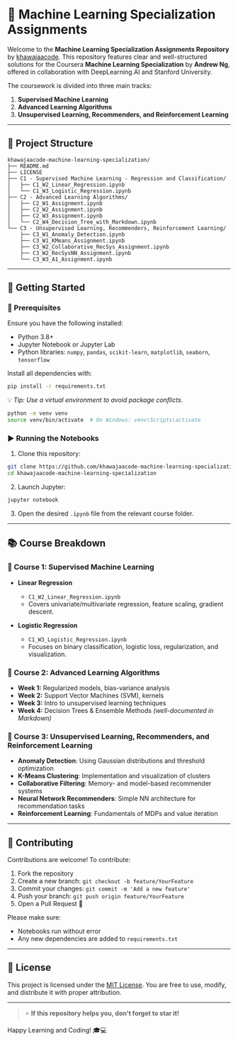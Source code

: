 # 📘 Machine Learning Specialization Assignments

Welcome to the **Machine Learning Specialization Assignments Repository** by [khawajaacode](https://github.com/khawajaacode). This repository features clear and well-structured solutions for the Coursera **Machine Learning Specialization** by **Andrew Ng**, offered in collaboration with DeepLearning.AI and Stanford University.

The coursework is divided into three main tracks:

1. **Supervised Machine Learning**  
2. **Advanced Learning Algorithms**  
3. **Unsupervised Learning, Recommenders, and Reinforcement Learning**

---

## 📂 Project Structure

```text
khawajaacode-machine-learning-specialization/
├── README.md
├── LICENSE
├── C1 - Supervised Machine Learning - Regression and Classification/
│   ├── C1_W2_Linear_Regression.ipynb
│   └── C1_W3_Logistic_Regression.ipynb
├── C2 - Advanced Learning Algorithms/
│   ├── C2_W1_Assignment.ipynb
│   ├── C2_W2_Assignment.ipynb
│   ├── C2_W3_Assignment.ipynb
│   └── C2_W4_Decision_Tree_with_Markdown.ipynb
└── C3 - Unsupervised Learning, Recommenders, Reinforcement Learning/
    ├── C3_W1_Anomaly_Detection.ipynb
    ├── C3_W1_KMeans_Assignment.ipynb
    ├── C3_W2_Collaborative_RecSys_Assignment.ipynb
    ├── C3_W2_RecSysNN_Assignment.ipynb
    └── C3_W3_A1_Assignment.ipynb
```

---

## 🚀 Getting Started

### 🔧 Prerequisites

Ensure you have the following installed:

- Python 3.8+
- Jupyter Notebook or Jupyter Lab
- Python libraries: `numpy`, `pandas`, `scikit-learn`, `matplotlib`, `seaborn`, `tensorflow`

Install all dependencies with:

```bash
pip install -r requirements.txt
```

💡 *Tip: Use a virtual environment to avoid package conflicts.*

```bash
python -m venv venv
source venv/bin/activate  # On Windows: venv\Scripts\activate
```

### ▶️ Running the Notebooks

1. Clone this repository:

```bash
git clone https://github.com/khawajaacode-machine-learning-specialization.git
cd khawajaacode-machine-learning-specialization
```

2. Launch Jupyter:

```bash
jupyter notebook
```

3. Open the desired `.ipynb` file from the relevant course folder.

---

## 📚 Course Breakdown

### 📘 Course 1: Supervised Machine Learning

- **Linear Regression**
  - `C1_W2_Linear_Regression.ipynb`
  - Covers univariate/multivariate regression, feature scaling, gradient descent.

- **Logistic Regression**
  - `C1_W3_Logistic_Regression.ipynb`
  - Focuses on binary classification, logistic loss, regularization, and visualization.

### 📗 Course 2: Advanced Learning Algorithms

- **Week 1:** Regularized models, bias-variance analysis  
- **Week 2:** Support Vector Machines (SVM), kernels  
- **Week 3:** Intro to unsupervised learning techniques  
- **Week 4:** Decision Trees & Ensemble Methods *(well-documented in Markdown)*

### 📙 Course 3: Unsupervised Learning, Recommenders, and Reinforcement Learning

- **Anomaly Detection**: Using Gaussian distributions and threshold optimization  
- **K-Means Clustering**: Implementation and visualization of clusters  
- **Collaborative Filtering**: Memory- and model-based recommender systems  
- **Neural Network Recommenders**: Simple NN architecture for recommendation tasks  
- **Reinforcement Learning**: Fundamentals of MDPs and value iteration

---

## 🤝 Contributing

Contributions are welcome! To contribute:

1. Fork the repository  
2. Create a new branch: `git checkout -b feature/YourFeature`  
3. Commit your changes: `git commit -m 'Add a new feature'`  
4. Push your branch: `git push origin feature/YourFeature`  
5. Open a Pull Request 🚀

Please make sure:

- Notebooks run without error  
- Any new dependencies are added to `requirements.txt`

---

## 📄 License

This project is licensed under the [MIT License](LICENSE). You are free to use, modify, and distribute it with proper attribution.

---

> ⭐ **If this repository helps you, don't forget to star it!**

Happy Learning and Coding! 🎓💻
